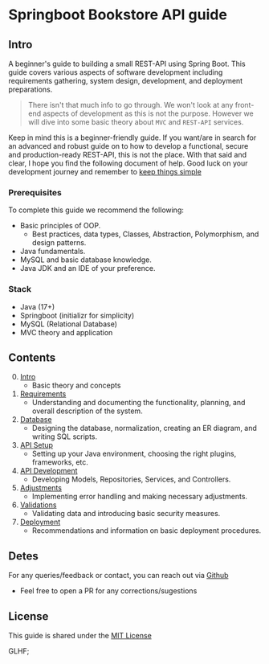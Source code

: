 # Springboot Bookstore API guide

## Intro

A beginner's guide to building a small REST-API using Spring Boot. This guide covers various aspects of software development including requirements gathering, system design, development, and deployment preparations. 

> There isn't that much info to go through. We won't look at any front-end aspects of development as this is not the purpose. However we will dive into some basic theory about `MVC` and `REST-API` services.

Keep in mind this is a beginner-friendly guide. If you want/are in search for an advanced and robust guide on to how to develop a functional, secure and production-ready REST-API, this is not the place. With that said and clear, I hope you find the following document of help. Good luck on your development journey and remember to [keep things simple](https://www.freecodecamp.org/news/keep-it-simple-stupid-how-to-use-the-kiss-principle-in-design/)

### Prerequisites

To complete this guide we recommend the following:
- Basic principles of OOP.
    - Best practices, data types, Classes, Abstraction, Polymorphism, and design patterns.
- Java fundamentals.
- MySQL and basic database knowledge.
- Java JDK and an IDE of your preference.

### Stack

- Java (17+) 
- Springboot (initializr for simplicity) 
- MySQL (Relational Database)
- MVC theory and application

## Contents

0. [Intro](./Intro.md)
    - Basic theory and concepts
1. [Requirements](./Part1.md)
    - Understanding and documenting the functionality, planning, and overall description of the system.
2. [Database](./Part2.md)
    - Designing the database, normalization, creating an ER diagram, and writing SQL scripts.
3. [API Setup](./Part3.md)
    - Setting up your Java environment, choosing the right plugins, frameworks, etc.
4. [API Development](./Part4.md)
    - Developing Models, Repositories, Services, and Controllers.
5. [Adjustments](./Part5.md)
    - Implementing error handling and making necessary adjustments.
6. [Validations](./Part6.md)
    - Validating data and introducing basic security measures.
7. [Deployment](./Part7.md)
    - Recommendations and information on basic deployment procedures.

## Detes

For any queries/feedback or contact, you can reach out via [Github](https://github.com/KeaCluster)

- Feel free to open a PR for any corrections/sugestions


## License

This guide is shared under the [MIT License](LICENSE.md)


GLHF;
